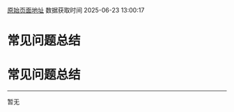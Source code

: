 [原始页面地址](https://docs.ekuaibao.com/docs/open-api/basedata/question-answer)
数据获取时间 2025-06-23 13:00:17

# 常见问题总结

# 常见问题总结  
  
* * *

暂无
